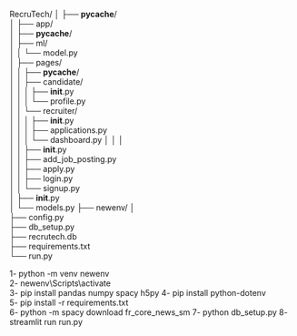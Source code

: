 RecruTech/
│
├── __pycache__/               
│
├── app/                       
│   ├── __pycache__/           
│   ├── ml/                    
│   │   └── model.py           
│   ├── pages/                 
│   │   ├── __pycache__/       
│   │   ├── candidate/         
│   │   │   ├── __init__.py    
│   │   │   └── profile.py      
│   │   └── recruiter/         
│   │   │   ├── __init__.py    
│   │   │   ├── applications.py  
│   │   │   └── dashboard.py 
│   │   │   
│   │   ├── __init__.py           
│   │	 ├── add_job_posting.py     
│   │	 ├── apply.py               
│   │	 ├── login.py               
│   │	 └── signup.py              
│   ├── __init__.py            
│   └── models.py
├── newenv/
│              
├── config.py              
├── db_setup.py            
├── recrutech.db           
├── requirements.txt       
└── run.py           


1- python -m venv newenv             
2- newenv\Scripts\activate  
3- pip install pandas numpy spacy h5py
4- pip install python-dotenv                                
5- pip install -r requirements.txt  
6- python -m spacy download fr_core_news_sm
7- python db_setup.py
8- streamlit run run.py 

